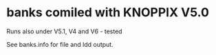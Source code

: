 # banks comiled with KNOPPIX V5.0

Runs also under V5.1, V4 and V6 - tested

See banks.info for file and ldd output.
